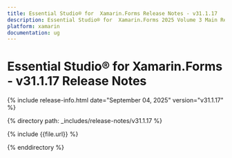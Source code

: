 ```yaml
---
title: Essential Studio® for  Xamarin.Forms Release Notes - v31.1.17
description: Essential Studio® for  Xamarin.Forms 2025 Volume 3 Main Release - Release Notes - v31.1.17
platform: xamarin
documentation: ug
---
```


# Essential Studio® for  Xamarin.Forms - v31.1.17 Release Notes 

{% include release-info.html date="September 04, 2025"  version="v31.1.17" %}

{% directory path: _includes/release-notes/v31.1.17 %}

{% include {{file.url}} %}

{% enddirectory %}